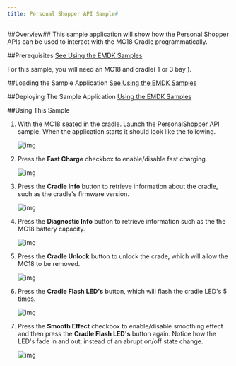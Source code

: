 ```yaml
---
title: Personal Shopper API Sample#
---
```


##Overview##
This sample application will show how the Personal Shopper APIs can be used to interact with the MC18 Cradle programmatically.

##Prerequisites
[See Using the EMDK Samples](/emdk-for-android/4-0/guide/sample/emdksamples)

For this sample, you will need an MC18 and cradle( 1 or 3 bay ).

##Loading the Sample Application
[See Using the EMDK Samples](/emdk-for-android/4-0/guide/sample/emdksamples)

##Deploying The Sample Application
[Using the EMDK Samples](/emdk-for-android/4-0/guide/sample/emdksamples)

##Using This Sample

1.  With the MC18 seated in the cradle. Launch the PersonalShopper API sample.
 When the application starts it should look like the following.

	![img](images/samples/personalShopperSampleFirstLaunch.png)

2. Press the **Fast Charge** checkbox to enable/disable fast charging.

	![img](images/samples/personalShopperSampleFastCharge.png)

3. Press the **Cradle Info** button to retrieve information about the cradle, such as the cradle's firmware version.

	![img](images/samples/personalShopperSampleCradleInfo.png)

4. Press the **Diagnostic Info** button to retrieve information such as the the MC18 battery capacity.

	![img](images/samples/personalShopperSampleDiagnosticInfo.png)

5. Press the **Cradle Unlock** button to unlock the crade, which will allow the MC18 to be removed.

	![img](images/samples/personalShopperSampleUnlockCradle.png)

6. Press the **Cradle Flash LED's** button, which will flash the cradle LED's 5 times.

	![img](images/samples/personalShopperSampleFlashLED.png)

7. Press the **Smooth Effect** checkbox to enable/disable smoothing effect and then press the **Cradle Flash LED's** button again. Notice how the
LED's fade in and out, instead of an abrupt on/off state change.

	![img](images/samples/personalShopperSampleSmoothEffect.png)

